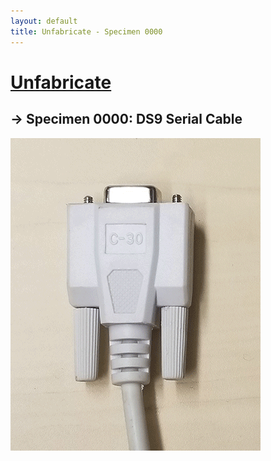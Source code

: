 ```yaml
---
layout: default
title: Unfabricate - Specimen 0000
---
```


# [Unfabricate](..)

## &#8594; Specimen 0000: DS9 Serial Cable

![Animated GIF of DS9 cable teardown](./animated.gif)
